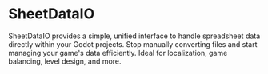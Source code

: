 # SheetDataIO
SheetDataIO provides a simple, unified interface to handle spreadsheet data directly within your Godot projects. Stop manually converting files and start managing your game's data efficiently. Ideal for localization, game balancing, level design, and more.
